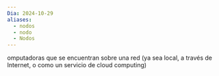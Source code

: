 ```yaml
---
Dia: 2024-10-29
aliases:
  - nodos
  - nodo
  - Nodos
---
```

omputadoras que se encuentran sobre una red (ya sea local, a través de Internet, o como un servicio de cloud computing)